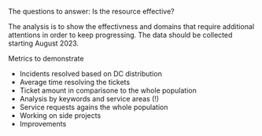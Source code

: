 The questions to answer:
Is the resource effective?

The analysis is to show the effectivness and domains that require additional attentions in order to keep progressing. 
The data should be collected starting August 2023. 

Metrics to demonstrate
* Incidents resolved based on DC distribution
* Average time resolving the tickets
* Ticket amount in comparisone to the whole population
* Analysis by keywords and service areas (!)
* Service requests agains the whole population
* Working on side projects
* Improvements
